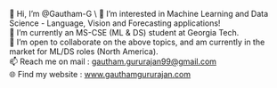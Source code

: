 👋 Hi, I’m @Gautham-G \\
👀 I’m interested in Machine Learning and Data Science - Language, Vision and Forecasting applications!  
🌱 I’m currently an MS-CSE (ML & DS) student at Georgia Tech.  
💞️ I’m open to collaborate on the above topics, and am currently in the market for ML/DS roles (North America).  
📫 Reach me on mail : gautham.gururajan99@gmail.com   
:globe_with_meridians: Find my website : www.gauthamgururajan.com   

<!---
Gautham-G/Gautham-G is a ✨ special ✨ repository because its `README.md` (this file) appears on your GitHub profile.
You can click the Preview link to take a look at your changes.
--->
